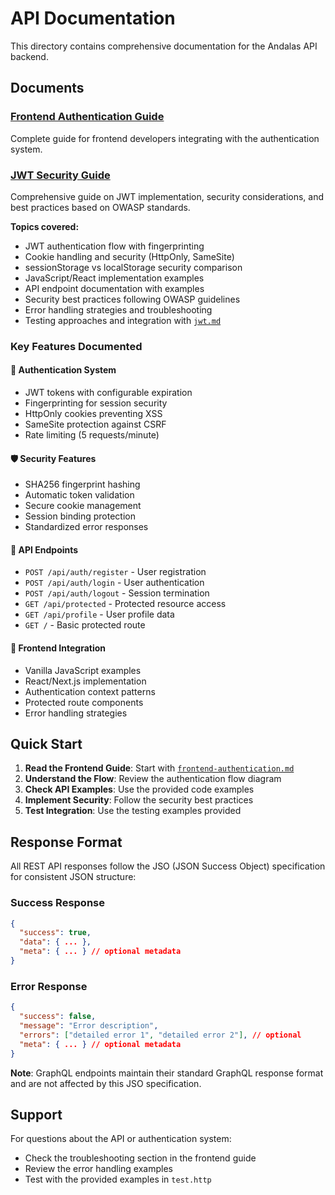 # API Documentation

This directory contains comprehensive documentation for the Andalas API backend.

## Documents

### [Frontend Authentication Guide](./frontend-authentication.md)
Complete guide for frontend developers integrating with the authentication system.

### [JWT Security Guide](./jwt.md)
Comprehensive guide on JWT implementation, security considerations, and best practices based on OWASP standards.

**Topics covered:**
- JWT authentication flow with fingerprinting
- Cookie handling and security (HttpOnly, SameSite)
- sessionStorage vs localStorage security comparison
- JavaScript/React implementation examples
- API endpoint documentation with examples
- Security best practices following OWASP guidelines
- Error handling strategies and troubleshooting
- Testing approaches and integration with [`jwt.md`](../jwt.md)

### Key Features Documented

#### 🔐 **Authentication System**
- JWT tokens with configurable expiration
- Fingerprinting for session security
- HttpOnly cookies preventing XSS
- SameSite protection against CSRF
- Rate limiting (5 requests/minute)

#### 🛡️ **Security Features**
- SHA256 fingerprint hashing
- Automatic token validation
- Secure cookie management
- Session binding protection
- Standardized error responses

#### 📡 **API Endpoints**
- `POST /api/auth/register` - User registration
- `POST /api/auth/login` - User authentication
- `POST /api/auth/logout` - Session termination
- `GET /api/protected` - Protected resource access
- `GET /api/profile` - User profile data
- `GET /` - Basic protected route

#### 🎯 **Frontend Integration**
- Vanilla JavaScript examples
- React/Next.js implementation
- Authentication context patterns
- Protected route components
- Error handling strategies

## Quick Start

1. **Read the Frontend Guide**: Start with [`frontend-authentication.md`](./frontend-authentication.md)
2. **Understand the Flow**: Review the authentication flow diagram
3. **Check API Examples**: Use the provided code examples
4. **Implement Security**: Follow the security best practices
5. **Test Integration**: Use the testing examples provided

## Response Format

All REST API responses follow the JSO (JSON Success Object) specification for consistent JSON structure:

### Success Response
```json
{
  "success": true,
  "data": { ... },
  "meta": { ... } // optional metadata
}
```

### Error Response
```json
{
  "success": false,
  "message": "Error description",
  "errors": ["detailed error 1", "detailed error 2"], // optional
  "meta": { ... } // optional metadata
}
```

**Note**: GraphQL endpoints maintain their standard GraphQL response format and are not affected by this JSO specification.

## Support

For questions about the API or authentication system:
- Check the troubleshooting section in the frontend guide
- Review the error handling examples
- Test with the provided examples in `test.http`